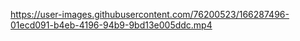

https://user-images.githubusercontent.com/76200523/166287496-01ecd091-b4eb-4196-94b9-9bd13e005ddc.mp4

